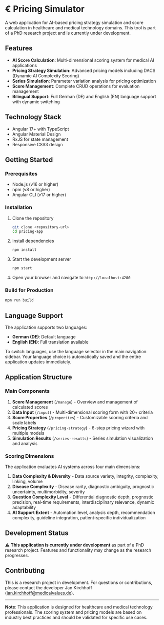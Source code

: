 # € Pricing Simulator

A web application for AI-based pricing strategy simulation and score calculation in healthcare and medical technology domains. This tool is part of a PhD research project and is currently under development.

## Features

- **AI Score Calculation**: Multi-dimensional scoring system for medical AI applications
- **Pricing Strategy Simulation**: Advanced pricing models including DACS (Dynamic AI Complexity Scoring)
- **Series Simulation**: Parameter variation analysis for pricing optimization
- **Score Management**: Complete CRUD operations for evaluation management
- **Bilingual Support**: Full German (DE) and English (EN) language support with dynamic switching

## Technology Stack

- Angular 17+ with TypeScript
- Angular Material Design
- RxJS for state management
- Responsive CSS3 design

## Getting Started

### Prerequisites
- Node.js (v16 or higher)
- npm (v8 or higher)
- Angular CLI (v17 or higher)

### Installation

1. Clone the repository
   ```bash
   git clone <repository-url>
   cd pricing-app
   ```

2. Install dependencies
   ```bash
   npm install
   ```

3. Start the development server
   ```bash
   npm start
   ```

4. Open your browser and navigate to `http://localhost:4200`

### Build for Production

```bash
npm run build
```

## Language Support

The application supports two languages:
- **German (DE)**: Default language
- **English (EN)**: Full translation available

To switch languages, use the language selector in the main navigation sidebar. Your language choice is automatically saved and the entire application updates immediately.

## Application Structure

### Main Components

1. **Score Management** (`/manage`) - Overview and management of calculated scores
2. **Data Input** (`/input`) - Multi-dimensional scoring form with 20+ criteria
3. **Score Properties** (`/properties`) - Customizable scoring criteria and scale labels
4. **Pricing Strategy** (`/pricing-strategy`) - 6-step pricing wizard with multiple models
5. **Simulation Results** (`/series-results`) - Series simulation visualization and analysis

### Scoring Dimensions

The application evaluates AI systems across four main dimensions:

1. **Data Complexity & Diversity** - Data source variety, integrity, complexity, linking, volume
2. **Disease Complexity** - Disease rarity, diagnostic ambiguity, prognostic uncertainty, multimorbidity, severity
3. **Question Complexity Level** - Differential diagnostic depth, prognostic precision, real-time requirements, interdisciplinary relevance, dynamic adaptability
4. **AI Support Extent** - Automation level, analysis depth, recommendation complexity, guideline integration, patient-specific individualization

## Development Status

⚠️ **This application is currently under development** as part of a PhD research project. Features and functionality may change as the research progresses.

## Contributing

This is a research project in development. For questions or contributions, please contact the developer Jan Kirchhoff (jan.kirchhoff@medicalvalues.de).

---

**Note**: This application is designed for healthcare and medical technology professionals. The scoring system and pricing models are based on industry best practices and should be validated for specific use cases.